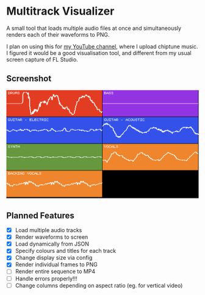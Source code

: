 # Multitrack Visualizer

A small tool that loads multiple audio files at once and simultaneously renders
each of their waveforms to PNG.

I plan on using this for [my YouTube channel](https://youtube.com/TomboFry),
where I upload chiptune music. I figured it would be a good visualisation tool,
and different from my usual screen capture of FL Studio.

## Screenshot

![](./screenshot.png)

## Planned Features

* [x] Load multiple audio tracks
* [x] Render waveforms to screen
* [x] Load dynamically from JSON
* [x] Specify colours and titles for each track
* [x] Change display size via config
* [x] Render individual frames to PNG
* [ ] Render entire sequence to MP4
* [ ] Handle errors properly!!!
* [ ] Change columns depending on aspect ratio (eg. for vertical video)

